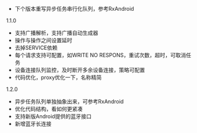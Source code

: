  - 下个版本重写异步任务串行化队列，参考RxAndroid

 1.1.0
 - 支持广播解析，支持广播自动生成器
 - 操作与操作之间设置延时
 - 去掉SERVICE依赖
 - 每个请求支持可配置，如WRITE NO RESPONS，重试次数，超时，可取消任务
 - 设备连接队列监控，及时断开多余设备连接，策略可配置
 - 代码优化，proxy优化一下，名称精简

 1.2.0
 - 异步任务队列单独抽象出来，可参考RxAndroid
 - 优化代码结构，看如何更紧凑
 - 支持新版Android提供的蓝牙接口
 - 新增蓝牙长连接